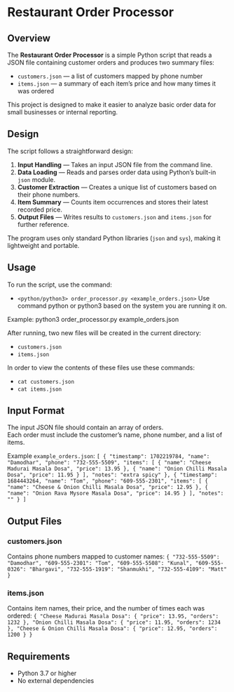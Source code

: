# Restaurant Order Processor

## Overview
The **Restaurant Order Processor** is a simple Python script that reads a JSON file containing customer orders and produces two summary files:
- `customers.json` — a list of customers mapped by phone number  
- `items.json` — a summary of each item’s price and how many times it was ordered

This project is designed to make it easier to analyze basic order data for small businesses or internal reporting.

## Design
The script follows a straightforward design:
1. **Input Handling** — Takes an input JSON file from the command line.
2. **Data Loading** — Reads and parses order data using Python’s built-in `json` module.
3. **Customer Extraction** — Creates a unique list of customers based on their phone numbers.
4. **Item Summary** — Counts item occurrences and stores their latest recorded price.
5. **Output Files** — Writes results to `customers.json` and `items.json` for further reference.

The program uses only standard Python libraries (`json` and `sys`), making it lightweight and portable.

## Usage
To run the script, use the command:
- `<python/python3> order_processor.py <example_orders.json>`
Use command python or python3 based on the system you are running it on.


Example:
python3 order_processor.py example_orders.json

After running, two new files will be created in the current directory:
- `customers.json`
- `items.json`

In order to view the contents of these files use these commands:
- `cat customers.json`
- `cat items.json`

## Input Format
The input JSON file should contain an array of orders.  
Each order must include the customer’s name, phone number, and a list of items.

Example `example_orders.json`:
`[
     {
        "timestamp": 1702219784,
        "name": "Damodhar",
        "phone": "732-555-5509",
        "items": [
            {
                "name": "Cheese Madurai Masala Dosa",
                "price": 13.95
            },
            {
                "name": "Onion Chilli Masala Dosa",
                "price": 11.95
            }
        ],
        "notes": "extra spicy"
    },
    {
        "timestamp": 1684443264,
        "name": "Tom",
        "phone": "609-555-2301",
        "items": [
            {
                "name": "Cheese & Onion Chilli Masala Dosa",
                "price": 12.95
            },
            {
                "name": "Onion Rava Mysore Masala Dosa",
                "price": 14.95
            }
        ],
        "notes": ""
    }
]`

## Output Files

### customers.json
Contains phone numbers mapped to customer names:
`{
    "732-555-5509": "Damodhar",
    "609-555-2301": "Tom",
    "609-555-5508": "Kunal",
    "609-555-0326": "Bhargavi",
    "732-555-1919": "Shanmukhi",
    "732-555-4109": "Matt"
}`

### items.json
Contains item names, their price, and the number of times each was ordered:
`{
    "Cheese Madurai Masala Dosa": {
        "price": 13.95,
        "orders": 1232
    },
    "Onion Chilli Masala Dosa": {
        "price": 11.95,
        "orders": 1234
    },
    "Cheese & Onion Chilli Masala Dosa": {
        "price": 12.95,
        "orders": 1200
    }
}`

## Requirements
- Python 3.7 or higher
- No external dependencies
